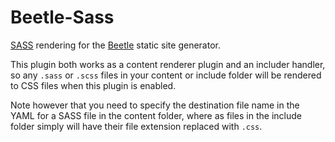# Beetle-Sass

[SASS](http://sass-lang.com/) rendering for the [Beetle](https://github.com/cknv/beetle) static site generator.

This plugin both works as a content renderer plugin and an includer handler, so any `.sass` or `.scss` files in your content or include folder will be rendered to CSS files when this plugin is enabled.

Note however that you need to specify the destination file name in the YAML for a SASS file in the content folder, where as files in the include folder simply will have their file extension replaced with `.css`.
